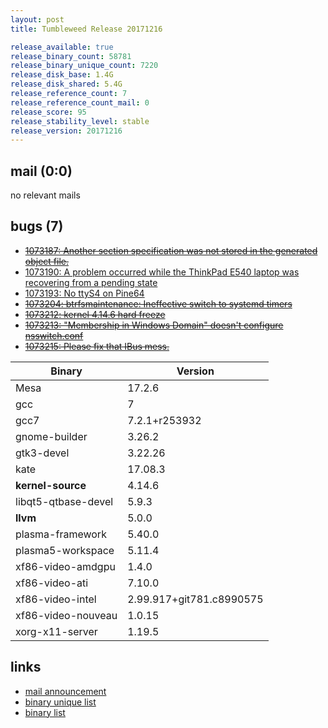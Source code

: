 ```yaml
---
layout: post
title: Tumbleweed Release 20171216

release_available: true
release_binary_count: 58781
release_binary_unique_count: 7220
release_disk_base: 1.4G
release_disk_shared: 5.4G
release_reference_count: 7
release_reference_count_mail: 0
release_score: 95
release_stability_level: stable
release_version: 20171216
---
```


## mail (0:0)

no relevant mails

## bugs (7)

<!--more-->

- ~~[1073187: Another section specification was not stored in the generated object file.](https://bugzilla.opensuse.org/show_bug.cgi?id=1073187)~~
- [1073190: A problem occurred while the ThinkPad E540 laptop was recovering from a pending state](https://bugzilla.opensuse.org/show_bug.cgi?id=1073190)
- [1073193: No ttyS4 on Pine64](https://bugzilla.opensuse.org/show_bug.cgi?id=1073193)
- ~~[1073204: btrfsmaintenance: Ineffective switch to systemd timers](https://bugzilla.opensuse.org/show_bug.cgi?id=1073204)~~
- ~~[1073212: kernel 4.14.6 hard freeze](https://bugzilla.opensuse.org/show_bug.cgi?id=1073212)~~
- ~~[1073213: "Membership in Windows Domain" doesn't configure nsswitch.conf](https://bugzilla.opensuse.org/show_bug.cgi?id=1073213)~~
- ~~[1073215: Please fix that IBus mess.](https://bugzilla.opensuse.org/show_bug.cgi?id=1073215)~~

Binary | Version
--- | ---
Mesa | 17.2.6
gcc | 7
gcc7 | 7.2.1+r253932
gnome-builder | 3.26.2
gtk3-devel | 3.22.26
kate | 17.08.3
**kernel-source** | 4.14.6
libqt5-qtbase-devel | 5.9.3
**llvm** | 5.0.0
plasma-framework | 5.40.0
plasma5-workspace | 5.11.4
xf86-video-amdgpu | 1.4.0
xf86-video-ati | 7.10.0
xf86-video-intel | 2.99.917+git781.c8990575
xf86-video-nouveau | 1.0.15
xorg-x11-server | 1.19.5

## links

- [mail announcement](https://lists.opensuse.org/opensuse-factory/2017-12/msg00265.html)
- [binary unique list](http://download.tumbleweed.boombatower.com/20171216/rpm.unique.list)
- [binary list](http://download.tumbleweed.boombatower.com/20171216/rpm.list)
